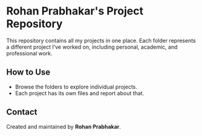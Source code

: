 # Rohan Prabhakar's Project Repository

This repository contains all my projects in one place. Each folder represents a different project I’ve worked on, including personal, academic, and professional work.

## How to Use

- Browse the folders to explore individual projects.
- Each project has its own files and report about that.

## Contact

Created and maintained by **Rohan Prabhakar**.